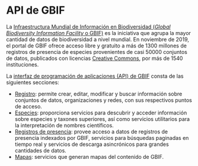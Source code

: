 # API de GBIF
La [Infraestructura Mundial de Información en Biodiversidad (_Global Biodiversity Information Facility_ o GBIF)](https://www.gbif.org/) es la iniciativa que agrupa la mayor cantidad de datos de biodiversidad a nivel mundial. En noviembre de 2019, el portal de GBIF ofrece acceso libre y gratuito a más de 1300 millones de registros de presencia de especies provenientes de casi 50000 conjuntos de datos, publicados con licencias [Creative Commons](https://creativecommons.org/), por más de 1540 instituciones.

La [interfaz de programación de aplicaciones (API) de GBIF](https://www.gbif.org/developer/summary) consta de las siguientes secciones:
* [Registro](https://www.gbif.org/developer/registry): permite crear, editar, modificar y buscar información sobre conjuntos de datos, organizaciones y redes, con sus respectivos puntos de acceso.
* [Especies](https://www.gbif.org/developer/species): proporciona servicios para descubrir y acceder información sobre especies y taxones superiores, así como servicios utilitarios para la interpretación de nombres científicos.
* [Registros de presencia](https://www.gbif.org/developer/occurrence): provee acceso a datos de registros de presencia indexados por GBIF, servicios para búsquedas paginadas en tiempo real y servicios de descarga asincrónicos para grandes cantidades de datos.
* [Mapas](https://www.gbif.org/developer/maps): servicios que generan mapas del contenido de GBIF.

